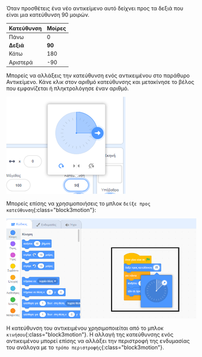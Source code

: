 
<div class="scratch-preview">
<iframe src="" allowtransparency="true" width="485" height="402" frameborder="0" scrolling="no" allowfullscreen></iframe>
</div>
Όταν προσθέτεις ένα νέο αντικείμενο αυτό δείχνει προς τα δεξιά που είναι μια κατεύθυνση 90 μοιρών.

| Κατεύθυνση | Μοίρες |
| ---------- | ------ |
| Πάνω       | 0      |
| **Δεξιά**  | **90** |
| Κάτω       | 180    |
| Αριστερά   | -90    |


Μπορείς να αλλάξεις την κατεύθυνση ενός αντικειμένου στο παράθυρο Αντικείμενο. Κάνε κλικ στον αριθμό κατεύθυνσης και μετακίνησε το βέλος που εμφανίζεται ή πληκτρολόγησε έναν αριθμό.

![](images/sprite-direction-pane.png)

Μπορείς επίσης να χρησιμοποιήσεις το μπλοκ `δείξε προς κατεύθυνση`{:class="block3motion"}:

![](images/point-in-direction.png)

Η κατεύθυνση του αντικειμένου χρησιμοποιείται από το μπλοκ `κινήσου`{:class="block3motion"}. Η αλλαγή της κατεύθυνσης ενός αντικειμένου μπορεί επίσης να αλλάξει την περιστροφή της ενδυμασίας του ανάλογα με το `τρόπο περιστροφής`{:class="block3motion"}.
